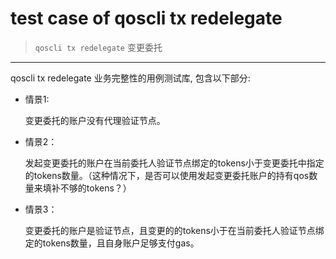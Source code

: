 # test case of qoscli tx redelegate

> `qoscli tx redelegate` 变更委托

---

qoscli tx redelegate 业务完整性的用例测试库, 包含以下部分:

* 情景1:
  
    变更委托的账户没有代理验证节点。

* 情景2：

    发起变更委托的账户在当前委托人验证节点绑定的tokens小于变更委托中指定的tokens数量。（这种情况下，是否可以使用发起变更委托账户的持有qos数量来填补不够的tokens？）

* 情景3：

    变更委托的账户是验证节点，且变更的的tokens小于在当前委托人验证节点绑定的tokens数量，且自身账户足够支付gas。

